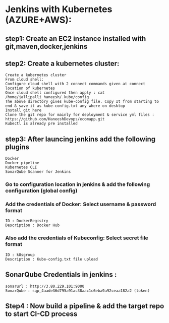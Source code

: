 # Jenkins with Kubernetes (AZURE+AWS):
## step1: Create an EC2 instance installed with git,maven,docker,jenkins
## step2: Create a kubernetes cluster:
```
Create a kubernetes cluster
From cloud shell:
Configure cloud shell with 2 connect commands given at connect location of kubernetes
Once cloud shell configured then apply : cat /home/jallipalli_haneesh/.kube/config
The above directory gives kube-config file. Copy It from starting to end & save it as kube-config.txt any where on desktop
Install git here
Clone the git repo for mainly for deployment & service yml files : https://github.com/HaneeshDevops/ecomapp.git
Kubectl is already pre installed
```
##  step3: After launcing jenkins add the following plugins
```
Docker
Docker pipeline
Kubernetes CLI
SonarQube Scanner for Jenkins
```
### Go to configuration location in jenkins & add the following configuration (global config)
### Add the credentials of Docker: Select username & password format
```
ID : DockerRegistry
Description : Docker Hub
```

### Also add the credentials of Kubeconfig: Select secret file format
```
ID : k8sgroup
Description : Kube-config.txt file upload
```

## SonarQube Credentials in jenkins :
```
sonarurl : http://3.80.229.101:9000
SonarQube : sqp_4aade36d795a91ac38aac1c6eba9a92ceaa182a2 (token)
```
## Step4 : Now build a pipeline & add the target repo to start CI-CD process
